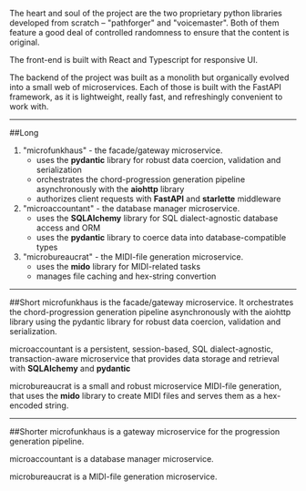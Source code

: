 The heart and soul of the project are the two proprietary python libraries developed from scratch – "pathforger" and "voicemaster". Both of them feature a good deal of controlled randomness to ensure that the content is original.

The front-end is built with React and Typescript for responsive UI.

The backend of the project was built as a monolith but organically evolved into a small web of microservices. Each of those is built with the FastAPI framework, as it is lightweight, really fast, and refreshingly convenient to work with.

---
##Long

1. "microfunkhaus" - the facade/gateway microservice.
    - uses the **pydantic** library for robust data coercion, validation and serialization
    - orchestrates the chord-progression generation pipeline asynchronously with the **aiohttp** library
    - authorizes client requests with **FastAPI** and **starlette** middleware
2. "microaccountant" - the database manager microservice.
    - uses the **SQLAlchemy** library for SQL dialect-agnostic database access and ORM
    - uses the **pydantic** library to coerce data into database-compatible types
3. "microbureaucrat" - the MIDI-file generation microservice.
    - uses the **mido** library for MIDI-related tasks
    - manages file caching and hex-string convertion

---
##Short
microfunkhaus is the facade/gateway microservice. It orchestrates the chord-progression generation pipeline asynchronously with the aiohttp library using the pydantic library for robust data coercion, validation and serialization.

microaccountant is a persistent, session-based, SQL dialect-agnostic, transaction-aware microservice that provides data storage and retrieval with **SQLAlchemy** and **pydantic**

microbureaucrat is a small and robust microservice MIDI-file generation, that uses the **mido** library to create MIDI files and serves them as a hex-encoded string.

---
##Shorter
microfunkhaus is a gateway microservice for the progression generation pipeline.

microaccountant is a database manager microservice.

microbureaucrat is a MIDI-file generation microservice.